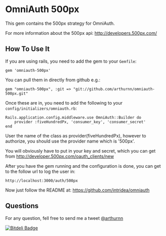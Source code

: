 OmniAuth 500px
==============

This gem contains the 500px strategy for OmniAuth.

For more information about the 500px api: http://developers.500px.com/

How To Use It
-------------

If you are using rails, you need to add the gem to your `Gemfile`:

    gem 'omniauth-500px'

You can pull them in directly from github e.g.:

    gem "omniauth-500px", :git => "git://github.com/arthurnn/omniauth-500px.git"

Once these are in, you need to add the following to your `config/initializers/omniauth.rb`:

    Rails.application.config.middleware.use OmniAuth::Builder do
    	provider :fiveHundredPx, 'consumer_key', 'consumer_secret'
    end

User the name of the class as provider(fiveHundredPx), however to authorize, you should use the provider name which is '500px'.


You will obviously have to put in your key and secret, which you can get from http://developer.500px.com/oauth_clients/new


After you have the gem running and the configuration is done, you can get to the follow url to log the user in:

	http://localhost:3000/auth/500px

Now just follow the README at: https://github.com/intridea/omniauth

Questions
---------

For any question, fell free to send me a tweet [@arthurnn](http://twitter.com/arthurnn)

[![Bitdeli Badge](https://d2weczhvl823v0.cloudfront.net/arthurnn/omniauth-500px/trend.png)](https://bitdeli.com/free "Bitdeli Badge")

